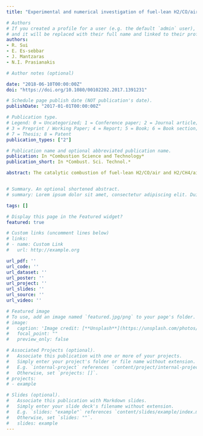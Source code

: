 ```yaml
---
title: "Experimental and numerical investigation of fuel-lean H2/CO/air and H2/CH4/air catalytic microreactors"

# Authors
# If you created a profile for a user (e.g. the default `admin` user), write the username (folder name) here 
# and it will be replaced with their full name and linked to their profile.
authors:
- R. Sui
- E. Es-sebbar
- J. Mantzaras
- N.I. Prasianakis

# Author notes (optional)

date: "2018-06-10T00:00:00Z"
doi: "https://doi.org/10.1080/00102202.2017.1391231"

# Schedule page publish date (NOT publication's date).
publishDate: "2017-01-01T00:00:00Z"

# Publication type.
# Legend: 0 = Uncategorized; 1 = Conference paper; 2 = Journal article;
# 3 = Preprint / Working Paper; 4 = Report; 5 = Book; 6 = Book section;
# 7 = Thesis; 8 = Patent
publication_types: ["2"]

# Publication name and optional abbreviated publication name.
publication: In *Combustion Science and Technology*
publication_short: In *Combust. Sci. Technol.*

abstract: The catalytic combustion of fuel-lean H2/CO/air and H2/CH4/air mixtures (equivalence ratios φ = 0.3–0.5) was investigated experi- mentally and numerically in a 30 × 30 × 4 mm3 microreactor made of SiC and equipped with six 1.5-mm internal diameter platinum tubes. The goal was to demonstrate high surface temperatures (>1200 K) with good spatial uniformity, for power generation appli- cations in conjunction with thermophotovoltaic devices. Surface temperatures were measured with an infrared camera while exhaust gas compositions were assessed with a micro gas chromatograph. Three-dimensional simulations with detailed hetero-/homogeneous chemistry, conjugate heat transfer in the solid, and external heat losses complemented the measurements. The diverse transport (Lewis number), kinetic (catalytic reactivity), and thermodynamic (volumetric heat release rate) properties of the H2, CO, and CH4 fuels gave rise to rich combustion phenomena. Optimization of the channel flow directions mitigated the high spatial non-uniformities of temperature, which were induced by the low Lewis number of H2. Measured surface temperature distributions had mean values as high as 1261 K, with standard deviations as low as 10.6 K. Syngas or biogas (H2/CO mixtures) yielded lower wall temperatures com- pared to undiluted H2, even for small volumetric CO:H2 ratios (1:9 and 2:8). Although CO had a high catalytic reactivity when combust- ing in H2/CO mixtures, its larger than unity Lewis number did not allow for the attainment of high surface temperatures. Mixtures of H2/CH4 (such as fuels produced by natural gas decarbonization) were the least attractive due to the substantially lower catalytic reactivity of CH4.


# Summary. An optional shortened abstract.
# summary: Lorem ipsum dolor sit amet, consectetur adipiscing elit. Duis posuere tellus ac convallis placerat. Proin tincidunt magna sed ex sollicitudin condimentum.

tags: []

# Display this page in the Featured widget?
featured: true

# Custom links (uncomment lines below)
# links:
# - name: Custom Link
#   url: http://example.org

url_pdf: ''
url_code: ''
url_dataset: ''
url_poster: ''
url_project: ''
url_slides: ''
url_source: ''
url_video: ''

# Featured image
# To use, add an image named `featured.jpg/png` to your page's folder. 
# image:
#   caption: 'Image credit: [**Unsplash**](https://unsplash.com/photos/pLCdAaMFLTE)'
#   focal_point: ""
#   preview_only: false

# Associated Projects (optional).
#   Associate this publication with one or more of your projects.
#   Simply enter your project's folder or file name without extension.
#   E.g. `internal-project` references `content/project/internal-project/index.md`.
#   Otherwise, set `projects: []`.
# projects:
# - example

# Slides (optional).
#   Associate this publication with Markdown slides.
#   Simply enter your slide deck's filename without extension.
#   E.g. `slides: "example"` references `content/slides/example/index.md`.
#   Otherwise, set `slides: ""`.
#   slides: example
---
```


